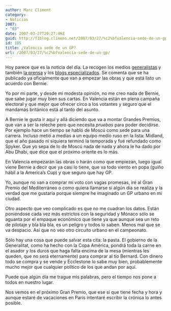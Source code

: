```yaml
---
author: Marc Climent
category:
- Noticias
2007:
- "03"
date: 2007-03-27T20:27:46Z
guid: http://f1blog.climens.net/2007/03/27/%c2%bfvalencia-sede-de-un-gp/
id: 105
title: ¿Valencia sede de un GP?
url: /2007/03/27/%c2%bfvalencia-sede-de-un-gp/
---
```


Hoy parece que es la noticia del día. La recogen los medios [generalistas](http://www.20minutos.es/noticia/216999/0/formulauno/Valencia/2009/) y también [la prensa](http://www.autosport.com/news/report.php/id/57649) y los [blogs especializados](http://www.racingpasion.com/2007/03/27-grandes-posibilidades-para-un-gp-en-valencia). Se comenta que se ha publicado ya oficialmente que van a empezar las obras y que está listo un acuerdo con Bernie.

Yo por mi parte, y desde mi modesta opinión, no me creo nada de Bernie, que sabe jugar muy bien sus cartas. En Valencia están en plena campaña electoral y que mejor que ofrecer circo a los votantes y seguro que el mandamás británico está al tanto del asunto.

A Bernie le gusta ir aquí y allá diciendo que va a montar Grandes Premios, que van a ser la releche pero que necesita _pruebas_ para poder decidirse. Por ejemplo hace un tiempo se habló de Moscú como sede para una carrera. Incluso metió a medias a un equipo medio ruso en la lista: Midland, que el año pasado ni siquiera terminó la temporada y fué refundado como Spyker. Que yo sepa de lo de Moscú nada de nada y ahora le ha dado por Abu Dhabi, que dice que el próximo oriente es lo más.

En Valencia empezarán las obras o harán como que empiezan, luego igual viene Bernie a decir que ya casi lo tiene, que va todo viento en popa (guiño hábil a la America&#8217;s Cup) y que seguro que hay GP.

Yo, aunque no van a comprar mi voto con vagas promesas, iré al Gran Premio del Mediterráneo o como quiera llamarse si algún día se realiza y la verdad que me gustaría porque siempre he imaginado un GP urbano en mi ciudad.

Otro aspecto que veo complicado es que no me cuadran los datos. Están poniéndose cada vez más estrictos con la seguridad y Mónaco sólo se aguanta por el empaque económico que tiene ya que aunque sea un reto de pilotaje y bla bla bla, es un peligro y todos lo saben. Menos mal que se va despacio. Así que no veo otro circuito urbano en el campeonato.

Sólo hay una cosa que puede salvar esta cita: la pasta. El gobierno de la Generalitat, como ha hecho con la Copa América, pondrá toda la carne en el asador y los duros que haga falta encima de la mesa (mientras les queden, que no será eternamente) para comprar al tío Bernard. Con dinero todo se compra y se vende y Ecclestone lo sabe muy bien, probablemente mucho mejor que cualquier político de los que andan por aquí.

Puede que algún día me trague mis palabras, pero el tiempo nos pone a todos en nuestro lugar.

Nos vemos en el próximo Gran Premio, que ese si que tiene fecha y hora y aunque estaré de vacaciones en París intentaré escribir la crónica lo antes posible.